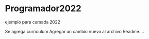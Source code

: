 # Programador2022
ejemplo para cursada 2022

Se agrega curriculum
Agregar un cambio nuevo al archivo Readme....
